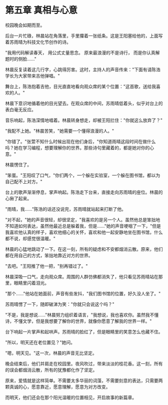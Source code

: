 # 第五章 真相与心意

校园晚会如期而至。

后台一片忙碌，林晨站在角落里，手里攥着一张纸条。这是王阳塞给他的，上面写着苏雨晴为科技文化节创作的诗。

"我用代码解读春天，
用公式丈量思念。
原来最浪漫的不是诗行，
而是你认真解题时的侧脸......"

林晨反复读着这几行字，心跳得厉害。这时，主持人的声音传来："下面有请陈浩学长为大家带来吉他弹唱。"

舞台上，陈浩抱着吉他，目光直直地看向观众席的某个位置："这首歌，送给我喜欢的人。"

林晨下意识地循着他的目光望去。在观众席的中间，苏雨晴低着头，似乎对台上的表白毫无反应。

音乐响起，陈浩深情地唱着。林晨转身想走，却被王阳拦住："你就这么放弃了？"

"我配不上她。"林晨苦笑，"她需要一个懂得浪漫的人。"

"你错了。"张萱不知什么时候出现在他们身后，"你知道雨晴这段时间在做什么吗？她在学习编程，想要理解你的世界。那些诗句里藏着的，都是她对你的心意。"

林晨愣住了。

"笨蛋。"王阳叹了口气，"你们两个，一个躲在实验室，一个躲在图书馆，都以为自己配不上对方。"

台上的歌声渐渐停息，掌声响起。陈浩走下台来，直接走向苏雨晴的座位。林晨的心揪了起来。

"雨晴，我......"陈浩的话还没说完，苏雨晴就站起来打断了他。

"对不起，"她的声音很轻，却很坚定，"我喜欢的是另一个人。虽然他总是笨拙地不知道如何表达，虽然他最近总是躲着我，但是......"她的声音哽咽了一下，"但是我喜欢他认真的样子，喜欢他细心的关怀，喜欢和他一起安静地坐在图书馆，什么都不说，却感觉很温暖。"

林晨的心猛地跳动了一下。在这一刻，所有的疑虑和不安都烟消云散。原来，他们都在用自己的方式，笨拙地靠近对方的世界。

"去吧。"王阳推了他一把，"别再错过了。"

林晨深吸一口气，走向观众席。周围的人群仿佛都消失了，他只看见苏雨晴站在那里，眼睛里闪着泪光。

"那个......"他站在她面前，声音有些发抖，"我们图书馆的位置，好久没人坐了。"

苏雨晴愣了一下，随即破涕为笑："你就只会说这个吗？"

"不是，我是想说......"林晨努力组织着语言，"我想说，我也喜欢你。虽然我不懂诗，不懂文学，但是我想要了解你的世界，就像你愿意了解我的世界一样。"

台下响起一片掌声和起哄声。苏雨晴的脸红了，但是眼睛里的笑意怎么也藏不住。

"所以，明天还在老位置见？"她问。

"嗯，明天见。"这一次，林晨的声音无比坚定。

晚会结束后，他们并肩走在校园里。夜风吹过，带来淡淡的桂花香。这一刻，所有的误会都烟消云散，所有的犹豫都化作了坚定。

原来，爱情就是这样简单。不需要太多华丽的词藻，不需要刻意的表达，只需要两颗真诚的心，愿意靠近，愿意理解，愿意为对方改变。

而明天，他们还会在那个阳光温暖的位置相见，开启故事的新篇章。